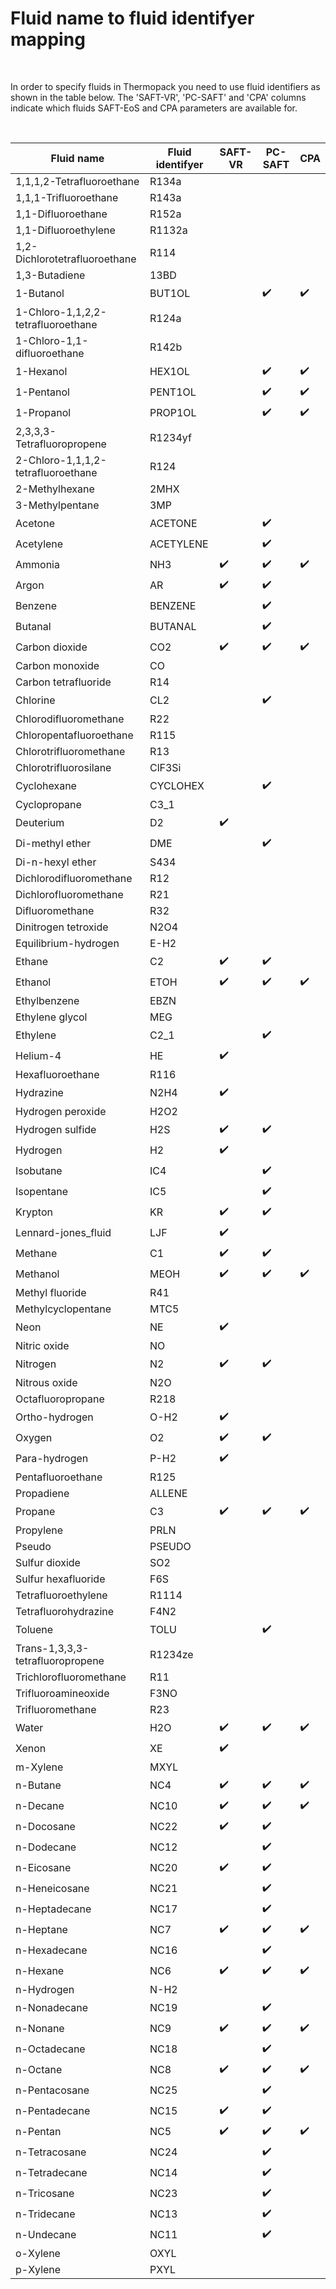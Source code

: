 <!---
This is an auto-generated file, written by the module at addon/pyUtils/compdatadb.py
Generated at : 2023-09-28T12:56:50.154201
This is the same module that is used to generate the Fortran
component database files.
--->


# Fluid name to fluid identifyer mapping
&nbsp;

In order to specify fluids in Thermopack you need to use fluid identifiers as shown in the table below. The 'SAFT-VR', 'PC-SAFT' and 'CPA' columns indicate which fluids SAFT-EoS and CPA parameters are available for.

&nbsp;

| Fluid name | Fluid identifyer | SAFT-VR | PC-SAFT | CPA |
| ------------------------ | ----------- | ---- | ---- | ---- |
| 1,1,1,2-Tetrafluoroethane | R134a |   |   |   |
| 1,1,1-Trifluoroethane | R143a |   |   |   |
| 1,1-Difluoroethane | R152a |   |   |   |
| 1,1-Difluoroethylene | R1132a |   |   |   |
| 1,2-Dichlorotetrafluoroethane | R114 |   |   |   |
| 1,3-Butadiene | 13BD |   |   |   |
| 1-Butanol | BUT1OL |   | :heavy_check_mark: | :heavy_check_mark: |
| 1-Chloro-1,1,2,2-tetrafluoroethane | R124a |   |   |   |
| 1-Chloro-1,1-difluoroethane | R142b |   |   |   |
| 1-Hexanol | HEX1OL |   | :heavy_check_mark: | :heavy_check_mark: |
| 1-Pentanol | PENT1OL |   | :heavy_check_mark: | :heavy_check_mark: |
| 1-Propanol | PROP1OL |   | :heavy_check_mark: | :heavy_check_mark: |
| 2,3,3,3-Tetrafluoropropene | R1234yf |   |   |   |
| 2-Chloro-1,1,1,2-tetrafluoroethane | R124 |   |   |   |
| 2-Methylhexane | 2MHX |   |   |   |
| 3-Methylpentane | 3MP |   |   |   |
| Acetone | ACETONE |   | :heavy_check_mark: |   |
| Acetylene | ACETYLENE |   | :heavy_check_mark: |   |
| Ammonia | NH3 | :heavy_check_mark: | :heavy_check_mark: | :heavy_check_mark: |
| Argon | AR | :heavy_check_mark: | :heavy_check_mark: |   |
| Benzene | BENZENE |   | :heavy_check_mark: |   |
| Butanal | BUTANAL |   | :heavy_check_mark: |   |
| Carbon dioxide | CO2 | :heavy_check_mark: | :heavy_check_mark: | :heavy_check_mark: |
| Carbon monoxide | CO |   |   |   |
| Carbon tetrafluoride | R14 |   |   |   |
| Chlorine | CL2 |   | :heavy_check_mark: |   |
| Chlorodifluoromethane | R22 |   |   |   |
| Chloropentafluoroethane | R115 |   |   |   |
| Chlorotrifluoromethane | R13 |   |   |   |
| Chlorotrifluorosilane | ClF3Si |   |   |   |
| Cyclohexane | CYCLOHEX |   | :heavy_check_mark: |   |
| Cyclopropane | C3_1 |   |   |   |
| Deuterium | D2 | :heavy_check_mark: |   |   |
| Di-methyl ether | DME |   | :heavy_check_mark: |   |
| Di-n-hexyl ether | S434 |   |   |   |
| Dichlorodifluoromethane | R12 |   |   |   |
| Dichlorofluoromethane | R21 |   |   |   |
| Difluoromethane | R32 |   |   |   |
| Dinitrogen tetroxide | N2O4 |   |   |   |
| Equilibrium-hydrogen | E-H2 |   |   |   |
| Ethane | C2 | :heavy_check_mark: | :heavy_check_mark: |   |
| Ethanol | ETOH | :heavy_check_mark: | :heavy_check_mark: | :heavy_check_mark: |
| Ethylbenzene | EBZN |   |   |   |
| Ethylene glycol | MEG |   |   |   |
| Ethylene | C2_1 |   | :heavy_check_mark: |   |
| Helium-4 | HE | :heavy_check_mark: |   |   |
| Hexafluoroethane | R116 |   |   |   |
| Hydrazine | N2H4 | :heavy_check_mark: |   |   |
| Hydrogen peroxide | H2O2 |   |   |   |
| Hydrogen sulfide | H2S | :heavy_check_mark: | :heavy_check_mark: |   |
| Hydrogen | H2 | :heavy_check_mark: |   |   |
| Isobutane | IC4 |   | :heavy_check_mark: |   |
| Isopentane | IC5 |   | :heavy_check_mark: |   |
| Krypton | KR | :heavy_check_mark: | :heavy_check_mark: |   |
| Lennard-jones_fluid | LJF | :heavy_check_mark: |   |   |
| Methane | C1 | :heavy_check_mark: | :heavy_check_mark: |   |
| Methanol | MEOH | :heavy_check_mark: | :heavy_check_mark: | :heavy_check_mark: |
| Methyl fluoride | R41 |   |   |   |
| Methylcyclopentane | MTC5 |   |   |   |
| Neon | NE | :heavy_check_mark: |   |   |
| Nitric oxide | NO |   |   |   |
| Nitrogen | N2 | :heavy_check_mark: | :heavy_check_mark: |   |
| Nitrous oxide | N2O |   |   |   |
| Octafluoropropane | R218 |   |   |   |
| Ortho-hydrogen | O-H2 | :heavy_check_mark: |   |   |
| Oxygen | O2 | :heavy_check_mark: | :heavy_check_mark: |   |
| Para-hydrogen | P-H2 | :heavy_check_mark: |   |   |
| Pentafluoroethane | R125 |   |   |   |
| Propadiene | ALLENE |   |   |   |
| Propane | C3 | :heavy_check_mark: | :heavy_check_mark: | :heavy_check_mark: |
| Propylene | PRLN |   |   |   |
| Pseudo | PSEUDO |   |   |   |
| Sulfur dioxide | SO2 |   |   |   |
| Sulfur hexafluoride | F6S |   |   |   |
| Tetrafluoroethylene | R1114 |   |   |   |
| Tetrafluorohydrazine | F4N2 |   |   |   |
| Toluene | TOLU |   | :heavy_check_mark: |   |
| Trans-1,3,3,3-tetrafluoropropene | R1234ze |   |   |   |
| Trichlorofluoromethane | R11 |   |   |   |
| Trifluoroamineoxide | F3NO |   |   |   |
| Trifluoromethane | R23 |   |   |   |
| Water | H2O | :heavy_check_mark: | :heavy_check_mark: | :heavy_check_mark: |
| Xenon | XE | :heavy_check_mark: |   |   |
| m-Xylene | MXYL |   |   |   |
| n-Butane | NC4 | :heavy_check_mark: | :heavy_check_mark: | :heavy_check_mark: |
| n-Decane | NC10 | :heavy_check_mark: | :heavy_check_mark: | :heavy_check_mark: |
| n-Docosane | NC22 | :heavy_check_mark: | :heavy_check_mark: |   |
| n-Dodecane | NC12 |   | :heavy_check_mark: |   |
| n-Eicosane | NC20 | :heavy_check_mark: | :heavy_check_mark: |   |
| n-Heneicosane | NC21 |   | :heavy_check_mark: |   |
| n-Heptadecane | NC17 |   | :heavy_check_mark: |   |
| n-Heptane | NC7 | :heavy_check_mark: | :heavy_check_mark: | :heavy_check_mark: |
| n-Hexadecane | NC16 |   | :heavy_check_mark: |   |
| n-Hexane | NC6 | :heavy_check_mark: | :heavy_check_mark: | :heavy_check_mark: |
| n-Hydrogen | N-H2 |   |   |   |
| n-Nonadecane | NC19 |   | :heavy_check_mark: |   |
| n-Nonane | NC9 | :heavy_check_mark: | :heavy_check_mark: | :heavy_check_mark: |
| n-Octadecane | NC18 |   | :heavy_check_mark: |   |
| n-Octane | NC8 | :heavy_check_mark: | :heavy_check_mark: | :heavy_check_mark: |
| n-Pentacosane | NC25 |   | :heavy_check_mark: |   |
| n-Pentadecane | NC15 | :heavy_check_mark: | :heavy_check_mark: |   |
| n-Pentan | NC5 | :heavy_check_mark: | :heavy_check_mark: | :heavy_check_mark: |
| n-Tetracosane | NC24 |   | :heavy_check_mark: |   |
| n-Tetradecane | NC14 |   | :heavy_check_mark: |   |
| n-Tricosane | NC23 |   | :heavy_check_mark: |   |
| n-Tridecane | NC13 |   | :heavy_check_mark: |   |
| n-Undecane | NC11 |   | :heavy_check_mark: |   |
| o-Xylene | OXYL |   |   |   |
| p-Xylene | PXYL |   |   |   |

